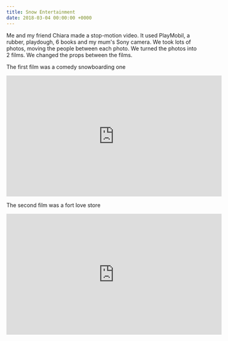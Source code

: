 ```yaml
---
title: Snow Entertainment
date: 2018-03-04 00:00:00 +0000
---
```

Me and my friend Chiara made a stop-motion video. It used PlayMobil, a rubber, playdough, 6 books and my mum's Sony camera. We took lots of photos, moving the people between each photo. We turned the photos into 2 films. We changed the props between the films.

The first film was a comedy snowboarding one

<iframe width="560" height="315" src="https://www.youtube.com/embed/-GetCKOrd_w" frameborder="0" allow="autoplay; encrypted-media" allowfullscreen></iframe>

The second film was a fort love store
<iframe width="560" height="315" src="https://www.youtube.com/embed/oRbqEeWA4Fo" frameborder="0" allow="autoplay; encrypted-media" allowfullscreen></iframe>